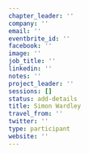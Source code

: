 ```yaml
---
chapter_leader: ''
company: ''
email: ''
eventbrite_id: ''
facebook: ''
image: ''
job_title: ''
linkedin: ''
notes: ''
project_leader: ''
sessions: []
status: add-details
title: Simon Wardley
travel_from: ''
twitter: ''
type: participant
website: ''
---
```


<!-- put more details about participant here -->